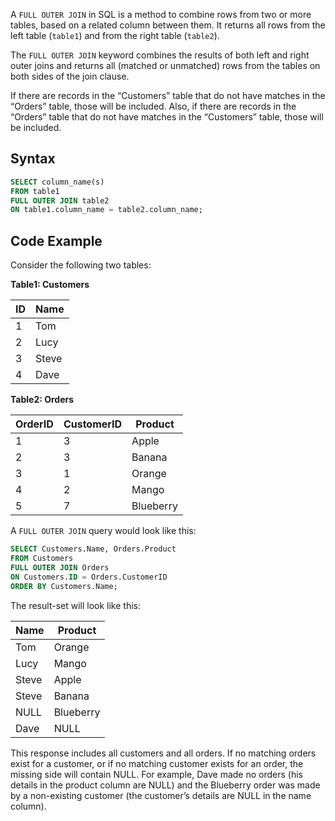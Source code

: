 A `FULL OUTER JOIN` in SQL is a method to combine rows from two or more tables, based on a related column between them. It returns all rows from the left table (`table1`) and from the right table (`table2`).

The `FULL OUTER JOIN` keyword combines the results of both left and right outer joins and returns all (matched or unmatched) rows from the tables on both sides of the join clause.

If there are records in the “Customers” table that do not have matches in the “Orders” table, those will be included. Also, if there are records in the “Orders” table that do not have matches in the “Customers” table, those will be included.
## Syntax

```sql
SELECT column_name(s)
FROM table1
FULL OUTER JOIN table2
ON table1.column_name = table2.column_name;
```

## Code Example

Consider the following two tables:

**Table1: Customers**

|ID|Name|
|---|---|
|1|Tom|
|2|Lucy|
|3|Steve|
|4|Dave|

**Table2: Orders**

|OrderID|CustomerID|Product|
|---|---|---|
|1|3|Apple|
|2|3|Banana|
|3|1|Orange|
|4|2|Mango|
|5|7|Blueberry|

A `FULL OUTER JOIN` query would look like this:

```sql
SELECT Customers.Name, Orders.Product
FROM Customers
FULL OUTER JOIN Orders
ON Customers.ID = Orders.CustomerID
ORDER BY Customers.Name;
```

The result-set will look like this:

|Name|Product|
|---|---|
|Tom|Orange|
|Lucy|Mango|
|Steve|Apple|
|Steve|Banana|
|NULL|Blueberry|
|Dave|NULL|

This response includes all customers and all orders. If no matching orders exist for a customer, or if no matching customer exists for an order, the missing side will contain NULL. For example, Dave made no orders (his details in the product column are NULL) and the Blueberry order was made by a non-existing customer (the customer’s details are NULL in the name column).